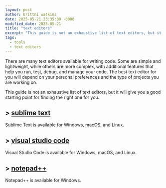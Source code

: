 ```yaml
---
layout: post
author: brittni watkins
date: 2025-05-21 23:35:00 -0000
modified_date: 2025-05-21
title: "text editors"
excerpt: "This guide is not an exhaustive list of text editors, but it will give you a good starting point for finding the right one for you."
tags:
  - tools
  - text editors
---
```


There are many text editors available for writing code. Some are simple and lightweight, while others are more complex, with additional features that help you run, test, debug, and manage your code. The best text editor for you will depend on your personal preferences and the type of projects you are working on.

This guide is not an exhaustive list of text editors, but it will give you a good starting point for finding the right one for you.

## > [sublime text](https://www.sublimetext.com/)

Sublime Text is available for Windows, macOS, and Linux.

## > [visual studio code](https://code.visualstudio.com/)

Visual Studio Code is available for Windows, macOS, and Linux.

## > [notepad++](https://notepad-plus-plus.org/)

Notepad++ is available for Windows.
